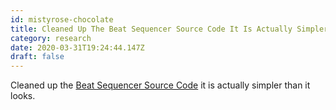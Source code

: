 ```yaml
---
id: mistyrose-chocolate
title: Cleaned Up The Beat Sequencer Source Code It Is Actually Simpler Than It Looks
category: research
date: 2020-03-31T19:24:44.147Z
draft: false
---
```


Cleaned up the [Beat Sequencer Source Code][1] it is actually simpler than it looks.

[1]: https://github.com/fantasyui-com/catpea-com/blob/master/src/components/BeatSequencer.svelte